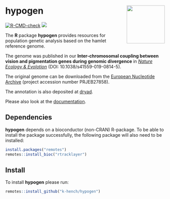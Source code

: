 
<!-- README.md is generated from README.Rmd. Please edit that file -->

# hypogen <img src="man/figures/logo.png" align="right" alt="" width="120" />

<!-- badges: start -->

[![R-CMD-check](https://github.com/k-hench/hypogen/workflows/R-CMD-check/badge.svg)](https://github.com/k-hench/hypogen/actions)
[![](https://img.shields.io/badge/devel%20version-1.0.0.3-blue.svg)](https://github.com/k-hench/hypogen)
<!-- badges: end -->

The **R** package **hypogen** provides resources for population genetic analysis based on the hamlet reference genome.

The genome was published in our **Inter-chromosomal coupling between vision and pigmentation genes during genomic divergence** in [*Nature Ecology & Evolotion*](https://www.nature.com/natecolevol/) (DOI: 10.1038/s41559-019-0814-5).

The original genome can be downloaded from the [European Nucleotide Archive](https://www.ebi.ac.uk/ena/data/view/GCA_900610375.1) (project accession number PRJEB27858).

The annotation is also deposited at [dryad](https://doi.org/10.5061/dryad.pg8q56g).

Please also look at the [documentation](https://k-hench.github.io/hypogen/index.html).

## Dependencies

**hypogen** depends on a bioconductor (non-CRAN) R-package. To be able to install the package successfully, the following package will also need to be installed:

```r
install.packages("remotes")
remotes::install_bioc("rtracklayer")
```

## Install

To install **hypogen** please run:

```r
remotes::install_github("k-hench/hypogen")
```
